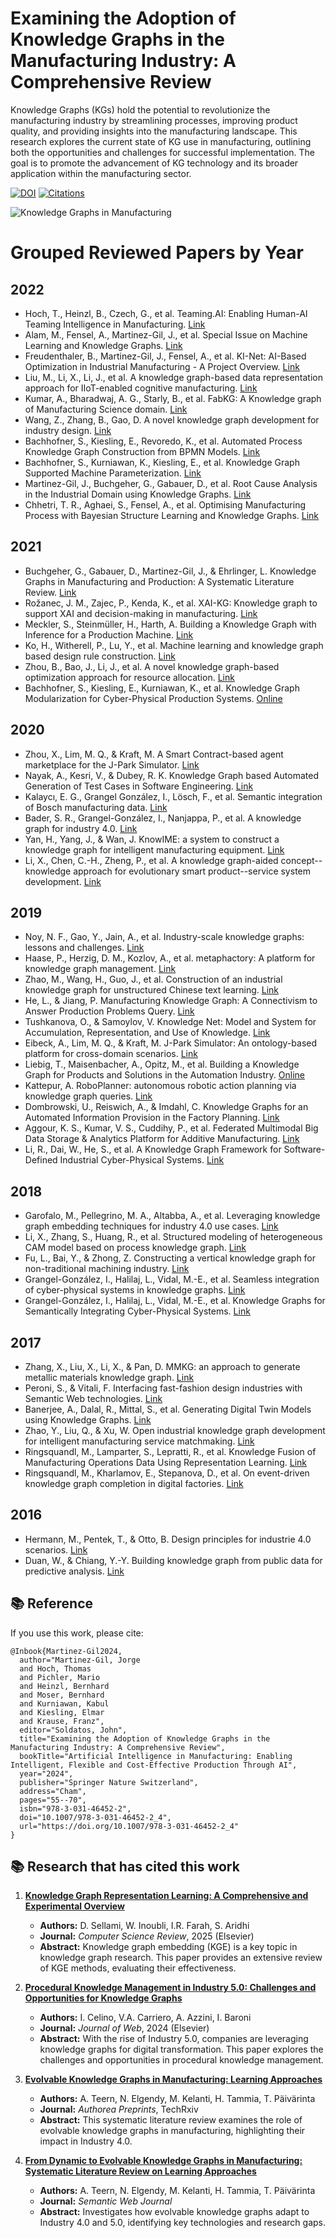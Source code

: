 # Examining the Adoption of Knowledge Graphs in the Manufacturing Industry: A Comprehensive Review

Knowledge Graphs (KGs) hold the potential to revolutionize the manufacturing industry by streamlining processes, improving product quality, and providing insights into the manufacturing landscape. This research explores the current state of KG use in manufacturing, outlining both the opportunities and challenges for successful implementation. The goal is to promote the advancement of KG technology and its broader application within the manufacturing sector.

[![DOI](https://img.shields.io/badge/DOI-10.1007%2F978--3--031--46452--2_4-blue.svg)](https://doi.org/10.1007/978-3-031-46452-2_4) [![Citations](https://img.shields.io/badge/citations-4-blue)](https://scholar.google.com/citations?view_op=view_citation&hl=en&citation_for_view=X1pRUYcAAAAJ:Amrzk_ktLr0C)

![Knowledge Graphs in Manufacturing](image.png)


# Grouped Reviewed Papers by Year

## 2022
- Hoch, T., Heinzl, B., Czech, G., et al. Teaming.AI: Enabling Human-AI Teaming Intelligence in Manufacturing. [Link](https://ceur-ws.org/Vol-3214/WS5Paper6.pdf)
- Alam, M., Fensel, A., Martinez-Gil, J., et al. Special Issue on Machine Learning and Knowledge Graphs. [Link](https://doi.org/10.1016/j.future.2021.11.022)
- Freudenthaler, B., Martinez-Gil, J., Fensel, A., et al. KI-Net: AI-Based Optimization in Industrial Manufacturing - A Project Overview. [Link](https://doi.org/10.1007/978-3-031-25312-6_65)
- Liu, M., Li, X., Li, J., et al. A knowledge graph-based data representation approach for IIoT-enabled cognitive manufacturing. [Link](https://doi.org/10.1016/j.aei.2021.101515)
- Kumar, A., Bharadwaj, A. G., Starly, B., et al. FabKG: A Knowledge graph of Manufacturing Science domain. [Link](https://doi.org/10.48550/arXiv.2206.10318)
- Wang, Z., Zhang, B., Gao, D. A novel knowledge graph development for industry design. [Link](https://doi.org/10.1016/j.compind.2022.103647)
- Bachhofner, S., Kiesling, E., Revoredo, K., et al. Automated Process Knowledge Graph Construction from BPMN Models. [Link](https://doi.org/10.1007/978-3-031-12423-5_3)
- Bachhofner, S., Kurniawan, K., Kiesling, E., et al. Knowledge Graph Supported Machine Parameterization. [Link](https://doi.org/10.1007/978-3-031-21422-6_8)
- Martinez-Gil, J., Buchgeher, G., Gabauer, D., et al. Root Cause Analysis in the Industrial Domain using Knowledge Graphs. [Link](https://doi.org/10.1016/j.procs.2022.01.292)
- Chhetri, T. R., Aghaei, S., Fensel, A., et al. Optimising Manufacturing Process with Bayesian Structure Learning and Knowledge Graphs. [Link](https://doi.org/10.1007/978-3-031-25312-6_70)

## 2021
- Buchgeher, G., Gabauer, D., Martinez-Gil, J., & Ehrlinger, L. Knowledge Graphs in Manufacturing and Production: A Systematic Literature Review. [Link](https://doi.org/10.1109/ACCESS.2021.3070395)
- Rožanec, J. M., Zajec, P., Kenda, K., et al. XAI-KG: Knowledge graph to support XAI and decision-making in manufacturing. [Link](https://doi.org/10.1007/978-3-030-79022-6_14)
- Meckler, S., Steinmüller, H., Harth, A. Building a Knowledge Graph with Inference for a Production Machine. [Link](https://doi.org/10.1007/978-3-030-79463-7_20)
- Ko, H., Witherell, P., Lu, Y., et al. Machine learning and knowledge graph based design rule construction. [Link](https://doi.org/10.1016/j.addma.2020.101620)
- Zhou, B., Bao, J., Li, J., et al. A novel knowledge graph-based optimization approach for resource allocation. [Link](https://doi.org/10.1016/j.rcim.2021.102160)
- Bachhofner, S., Kiesling, E., Kurniawan, K., et al. Knowledge Graph Modularization for Cyber-Physical Production Systems. [Online](https://ceur-ws.org/Vol-2980/paper333.pdf)

## 2020
- Zhou, X., Lim, M. Q., & Kraft, M. A Smart Contract-based agent marketplace for the J-Park Simulator. [Link](https://doi.org/10.1016/j.compchemeng.2020.106896)
- Nayak, A., Kesri, V., & Dubey, R. K. Knowledge Graph based Automated Generation of Test Cases in Software Engineering. [Link](https://doi.org/10.1145/3371158.3371202)
- Kalaycı, E. G., Grangel González, I., Lösch, F., et al. Semantic integration of Bosch manufacturing data. [Link](https://doi.org/10.1007/978-3-030-62466-8_29)
- Bader, S. R., Grangel-González, I., Nanjappa, P., et al. A knowledge graph for industry 4.0. [Link](https://doi.org/10.1007/978-3-030-49461-2_27)
- Yan, H., Yang, J., & Wan, J. KnowIME: a system to construct a knowledge graph for intelligent manufacturing equipment. [Link](https://doi.org/10.1109/ACCESS.2020.2977136)
- Li, X., Chen, C.-H., Zheng, P., et al. A knowledge graph-aided concept--knowledge approach for evolutionary smart product--service system development. [Link](https://asmedigitalcollection.asme.org/mechanicaldesign/article-abstract/142/10/101403/1082189)

## 2019
- Noy, N. F., Gao, Y., Jain, A., et al. Industry-scale knowledge graphs: lessons and challenges. [Link](https://doi.org/10.1145/3331166)
- Haase, P., Herzig, D. M., Kozlov, A., et al. metaphactory: A platform for knowledge graph management. [Link](https://doi.org/10.3233/SW-190360)
- Zhao, M., Wang, H., Guo, J., et al. Construction of an industrial knowledge graph for unstructured Chinese text learning. [Link](https://www.mdpi.com/2076-3417/9/13/2720)
- He, L., & Jiang, P. Manufacturing Knowledge Graph: A Connectivism to Answer Production Problems Query. [Link](https://doi.org/10.1109/ACCESS.2019.2931361)
- Tushkanova, O., & Samoylov, V. Knowledge Net: Model and System for Accumulation, Representation, and Use of Knowledge. [Link](https://www.sciencedirect.com/science/article/pii/S2405896319313291)
- Eibeck, A., Lim, M. Q., & Kraft, M. J-Park Simulator: An ontology-based platform for cross-domain scenarios. [Link](https://doi.org/10.1016/j.compchemeng.2019.106586)
- Liebig, T., Maisenbacher, A., Opitz, M., et al. Building a Knowledge Graph for Products and Solutions in the Automation Industry. [Online](https://ceur-ws.org/Vol-2489/paper2.pdf)
- Kattepur, A. RoboPlanner: autonomous robotic action planning via knowledge graph queries. [Link](https://doi.org/10.1145/3297280.3297568)
- Dombrowski, U., Reiswich, A., & Imdahl, C. Knowledge Graphs for an Automated Information Provision in the Factory Planning. [Link](https://doi.org/10.1109/IEEM44572.2019.8978887)
- Aggour, K. S., Kumar, V. S., Cuddihy, P., et al. Federated Multimodal Big Data Storage & Analytics Platform for Additive Manufacturing. [Link](https://doi.org/10.1109/BigData47090.2019.9006495)
- Li, R., Dai, W., He, S., et al. A Knowledge Graph Framework for Software-Defined Industrial Cyber-Physical Systems. [Link](https://doi.org/10.1109/IECON.2019.8927285)

## 2018
- Garofalo, M., Pellegrino, M. A., Altabba, A., et al. Leveraging knowledge graph embedding techniques for industry 4.0 use cases. [Link](https://ebooks.iospress.nl/doi/10.3233/978-1-61499-888-4-10)
- Li, X., Zhang, S., Huang, R., et al. Structured modeling of heterogeneous CAM model based on process knowledge graph. [Link](https://link.springer.com/article/10.1007/s00170-018-1862-8)
- Fu, L., Bai, Y., & Zhong, Z. Constructing a vertical knowledge graph for non-traditional machining industry. [Link](https://doi.org/10.1109/ICNSC.2018.8361341)
- Grangel-González, I., Halilaj, L., Vidal, M.-E., et al. Seamless integration of cyber-physical systems in knowledge graphs. [Link](https://doi.org/10.1145/3167132.3167435)
- Grangel-González, I., Halilaj, L., Vidal, M.-E., et al. Knowledge Graphs for Semantically Integrating Cyber-Physical Systems. [Link](https://doi.org/10.1007/978-3-319-98809-2_12)

## 2017
- Zhang, X., Liu, X., Li, X., & Pan, D. MMKG: an approach to generate metallic materials knowledge graph. [Link](https://doi.org/10.1016/j.cpc.2016.07.005)
- Peroni, S., & Vitali, F. Interfacing fast-fashion design industries with Semantic Web technologies. [Link](https://doi.org/10.1016/j.websem.2017.06.001)
- Banerjee, A., Dalal, R., Mittal, S., et al. Generating Digital Twin Models using Knowledge Graphs. [Link](https://ebiquity.umbc.edu/get/a/publication/850.pdf)
- Zhao, Y., Liu, Q., & Xu, W. Open industrial knowledge graph development for intelligent manufacturing service matchmaking. [Link](https://ieeexplore.ieee.org/abstract/document/8328618/)
- Ringsquandl, M., Lamparter, S., Lepratti, R., et al. Knowledge Fusion of Manufacturing Operations Data Using Representation Learning. [Link](https://doi.org/10.1007/978-3-319-66926-7_35)
- Ringsquandl, M., Kharlamov, E., Stepanova, D., et al. On event-driven knowledge graph completion in digital factories. [Link](https://doi.org/10.1109/BigData.2017.8258105)

## 2016
- Hermann, M., Pentek, T., & Otto, B. Design principles for industrie 4.0 scenarios. [Link](https://doi.org/10.1109/HICSS.2016.488)
- Duan, W., & Chiang, Y.-Y. Building knowledge graph from public data for predictive analysis. [Link](https://doi.org/10.1145/3006386.3006388)

## 📚 Reference

If you use this work, please cite:

```
@Inbook{Martinez-Gil2024,
  author="Martinez-Gil, Jorge
  and Hoch, Thomas
  and Pichler, Mario
  and Heinzl, Bernhard
  and Moser, Bernhard
  and Kurniawan, Kabul
  and Kiesling, Elmar
  and Krause, Franz",
  editor="Soldatos, John",
  title="Examining the Adoption of Knowledge Graphs in the Manufacturing Industry: A Comprehensive Review",
  bookTitle="Artificial Intelligence in Manufacturing: Enabling Intelligent, Flexible and Cost-Effective Production Through AI",
  year="2024",
  publisher="Springer Nature Switzerland",
  address="Cham",
  pages="55--70",
  isbn="978-3-031-46452-2",
  doi="10.1007/978-3-031-46452-2_4",
  url="https://doi.org/10.1007/978-3-031-46452-2_4"
}
```

## 📚 Research that has cited this work

1. **[Knowledge Graph Representation Learning: A Comprehensive and Experimental Overview](https://www.sciencedirect.com/science/article/pii/S1574013724000996)**
   - **Authors:** D. Sellami, W. Inoubli, I.R. Farah, S. Aridhi
   - **Journal:** *Computer Science Review*, 2025 (Elsevier)
   - **Abstract:** Knowledge graph embedding (KGE) is a key topic in knowledge graph research. This paper provides an extensive review of KGE methods, evaluating their effectiveness.

2. **[Procedural Knowledge Management in Industry 5.0: Challenges and Opportunities for Knowledge Graphs](https://www.sciencedirect.com/science/article/pii/S1570826824000362)**
   - **Authors:** I. Celino, V.A. Carriero, A. Azzini, I. Baroni
   - **Journal:** *Journal of Web*, 2024 (Elsevier)
   - **Abstract:** With the rise of Industry 5.0, companies are leveraging knowledge graphs for digital transformation. This paper explores the challenges and opportunities in procedural knowledge management.

3. **[Evolvable Knowledge Graphs in Manufacturing: Learning Approaches](https://www.techrxiv.org/doi/full/10.36227/techrxiv.172054425.55676002)**
   - **Authors:** A. Teern, N. Elgendy, M. Kelanti, H. Tammia, T. Päivärinta
   - **Journal:** *Authorea Preprints*, TechRxiv
   - **Abstract:** This systematic literature review examines the role of evolvable knowledge graphs in manufacturing, highlighting their impact in Industry 4.0.

4. **[From Dynamic to Evolvable Knowledge Graphs in Manufacturing: Systematic Literature Review on Learning Approaches](https://www.semantic-web-journal.net/system/files/swj3745.pdf)**
   - **Authors:** A. Teern, N. Elgendy, M. Kelanti, H. Tammia, T. Päivärinta
   - **Journal:** *Semantic Web Journal*
   - **Abstract:** Investigates how evolvable knowledge graphs adapt to Industry 4.0 and 5.0, identifying key technologies and research gaps.

